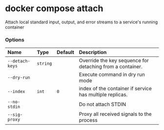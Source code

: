 # docker compose attach

<!---MARKER_GEN_START-->
Attach local standard input, output, and error streams to a service's running container

### Options

| Name            | Type     | Default | Description                                               |
|:----------------|:---------|:--------|:----------------------------------------------------------|
| `--detach-keys` | `string` |         | Override the key sequence for detaching from a container. |
| `--dry-run`     |          |         | Execute command in dry run mode                           |
| `--index`       | `int`    | `0`     | index of the container if service has multiple replicas.  |
| `--no-stdin`    |          |         | Do not attach STDIN                                       |
| `--sig-proxy`   |          |         | Proxy all received signals to the process                 |


<!---MARKER_GEN_END-->
